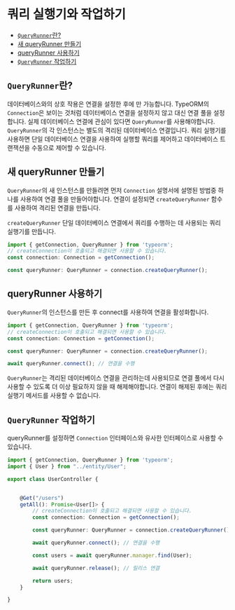 # 쿼리 실행기와 작업하기

- [`QueryRunner`란?](#queryrunner란)
- [새 queryRunner 만들기](#새-queryrunner-만들기)
- [queryRunner 사용하기](#queryrunner-사용하기)
- [`QueryRunner` 작업하기](#queryrunner-작업하기)

## `QueryRunner`란?

데이터베이스와의 상호 작용은 연결을 설정한 후에 만 가능합니다. TypeORM의 `Connection`은 보이는 것처럼 데이터베이스 연결을 설정하지 않고 대신 연결 풀을 설정합니다. 실제 데이터베이스 연결에 관심이 있다면 `QueryRunner`를 사용해야합니다. `QueryRunner`의 각 인스턴스는 별도의 격리된 데이터베이스 연결입니다. 쿼리 실행기를 사용하면 단일 데이터베이스 연결을 사용하여 실행할 쿼리를 제어하고 데이터베이스 트랜잭션을 수동으로 제어할 수 있습니다.

## 새 queryRunner 만들기

`QueryRunner`의 새 인스턴스를 만들려면 먼저 `Connection` 설명서에 설명된 방법중 하나를 사용하여 연결 풀을 만들어야합니다. 연결이 설정되면 `createQueryRunner` 함수를 사용하여 격리된 연결을 만듭니다.

`createQueryRunner` 단일 데이터베이스 연결에서 쿼리를 수행하는 데 사용되는 쿼리 실행기를 만듭니다.


```typescript
import { getConnection, QueryRunner } from 'typeorm';
// createConnection이 호출되고 해결되면 사용할 수 있습니다.
const connection: Connection = getConnection();

const queryRunner: QueryRunner = connection.createQueryRunner();
```
## queryRunner 사용하기

`QueryRunner`의 인스턴스를 만든 후 connect를 사용하여 연결을 활성화합니다.

```typescript
import { getConnection, QueryRunner } from 'typeorm';
// createConnection이 호출되고 해결되면 사용할 수 있습니다.
const connection: Connection = getConnection();

const queryRunner: QueryRunner = connection.createQueryRunner();

await queryRunner.connect(); // 연결을 수행
```

`QueryRunner`는 격리된 데이터베이스 연결을 관리하는데 사용되므로 연결 풀에서 다시 사용할 수 있도록 더 이상 필요하지 않을 때 해제해야합니다. 연결이 해제된 후에는 쿼리 실행기 메서드를 사용할 수 없습니다.

## `QueryRunner` 작업하기

queryRunner를 설정하면 `Connection` 인터페이스와 유사한 인터페이스로 사용할 수 있습니다.

```typescript
import { getConnection, QueryRunner } from 'typeorm';
import { User } from "../entity/User";

export class UserController {


    @Get("/users")
    getAll(): Promise<User[]> {
        // createConnection이 호출되고 해결되면 사용할 수 있습니다.
        const connection: Connection = getConnection();

        const queryRunner: QueryRunner = connection.createQueryRunner();

        await queryRunner.connect(); // 연결을 수행

        const users = await queryRunner.manager.find(User);

        await queryRunner.release(); // 릴리스 연결

        return users;
    }

}
```
